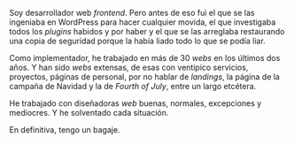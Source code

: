 Soy desarrollador web *frontend*. Pero antes de eso fui el que se las ingeniaba en WordPress para hacer cualquier movida, el que investigaba todos los *plugins* habidos y por haber y el que se las arreglaba restaurando una copia de seguridad porque la había liado todo lo que se podía liar.

Como implementador, he trabajado en más de 30 *webs* en los últimos dos años. Y han sido *webs* extensas, de esas con ventipico servicios, proyectos, páginas de personal, por no hablar de *landings*, la página de la campaña de Navidad y la de *Fourth of July*, entre un largo etcétera.

He trabajado con diseñadoras *web* buenas, normales, excepciones y mediocres. Y he solventado cada situación.

En definitiva, tengo un bagaje.
